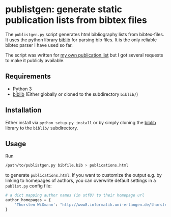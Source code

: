 # publistgen: generate static publication lists from bibtex files

The `publistgen.py` script generates html bibliography lists from bibtex-files.
It uses the python library [biblib](https://github.com/aclements/biblib) for
parsing bib files. It is the only reliable bibtex parser I have used so far.

The script was written for [my own publication
list](https://thorsten-wissmann.de/publications.html) but I got several requests to make it publicly available.

## Requirements

* Python 3
* [biblib](https://github.com/aclements/biblib) (Either globally or cloned to the subdirectory `biblib/`)

## Installation

Either install via `python setup.py install` or by simply cloning the [biblib](https://github.com/aclements/biblib) library
to the `biblib/` subdirectory.

## Usage

Run
```bash
/path/to/publistgen.py bibfile.bib > publications.html
```
to generate `publications.html`. If you want to customize the output e.g. by linking
to homepages of authors, you can overwrite default settings in a `publist.py` config file:
```python
# a dict mapping author names (in utf8) to their homepage url
author_homepages = {
    'Thorsten Wißmann': "http://www8.informatik.uni-erlangen.de/thorsten",
}

```
